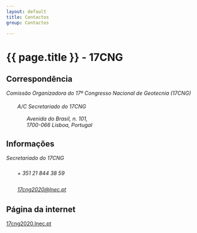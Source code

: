 ```yaml
---
layout: default
title: Contactos
group: Contactos

---
```


# {{ page.title }} - 17CNG

## Correspondência

*Comissão Organizadora do 17º Congresso Nacional de Geotecnia (17CNG)*

<i class="fa fa-envelope" style="font-size:20px; padding: 0px 10px 0px 20px"> </i> <i>A/C Secretariado do 17CNG</i><br>
<address style="padding: 0px 0px 0px 55px"> Avenida do Brasil, n. 101,<br>1700-066 Lisboa, Portugal<br>
</address>

 
## <i class="fa fa-info-circle"></i> Informações 

*Secretariado do 17CNG*

<address>
<i class="fa fa-phone" style="font-size:25px; padding: 0px 10px 0px 20px"></i>   + 351 21 844 38 59<br> 

<i class="fa fa-inbox" style="font-size:25px; padding: 0px 10px 0px 20px"></i>   17cng2020@lnec.pt
</address>

## Página da internet


[17cng2020.lnec.pt](http://17cng2020.lnec.pt)

